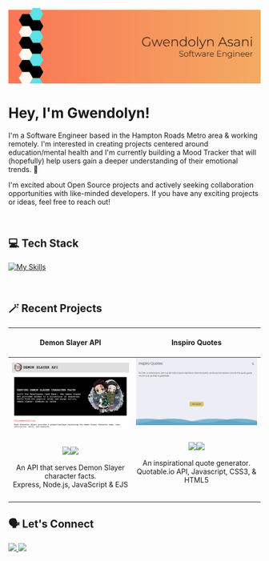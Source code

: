 ![](https://github.com/gwendolyn954/gwendolyn954/blob/main/linkedin-github-banner.png)

# Hey, I'm Gwendolyn!

I'm a Software Engineer based in the Hampton Roads Metro area & working remotely.  I'm interested in creating projects centered around education/mental health and I'm currently building a Mood Tracker that will (hopefully) help users gain a deeper understanding of their emotional trends. 🧘

I'm excited about Open Source projects and actively seeking collaboration opportunities with like-minded developers.  If you have any exciting projects or ideas, feel free to reach out!

<br>


## 💻 Tech Stack

[![My Skills](https://skillicons.dev/icons?i=js,express,firebase,mongodb,nodejs,react,ts,wordpress,bootstrap,css,html)](https://skillicons.dev)

<br>

<h2 align="left"> 🪄 Recent Projects </h2>

| <br>Demon Slayer API<br><br>|<br>Inspiro Quotes<br><br>|
|----------|----------|
|![First Image](https://github.com/gwendolyn954/gwendolyn954/blob/main/demon-slayer.png?h=750&w=1260)<br><br> <p align="center"><a href="https://github.com/gwendolyn954/demon-slayer-api" target="_blank"><img src="https://img.shields.io/badge/Repo-orange?style=for-the-badge&logo=github"/><a href="https://demon-slayer.cyclic.app/" target="_blank"><img src="https://img.shields.io/badge/-website-green?style=for-the-badge&color=000000"/></a></p> <p align="center">An API that serves Demon Slayer character facts.<br> Express, Node.js, JavaScript & EJS</p>| ![Second Image](https://github.com/gwendolyn954/inspiro-quotes/blob/main/images/inspiro-quotes-1.png?h=750&w=1260)<br><br> <p align="center"><a href="https://github.com/gwendolyn954/inspiro-quotes" target="_blank"><img src="https://img.shields.io/badge/Repo-orange?style=for-the-badge&logo=github"/><a href="https://inspiroquotes.netlify.app/" target="_blank"><img src="https://img.shields.io/badge/-website-green?style=for-the-badge&color=000000"/></a></p><p align="center">An inspirational quote generator.<br> Quotable.io API, Javascript, CSS3, & HTML5</p><br> |

 
<h2 align="left">🗣️ Let's Connect</h3>
<p align="left">
  <a href="https://www.linkedin.com/in/gwendolyndev/">
    <img src="https://skillicons.dev/icons?i=linkedin" />
  </a>
 <a href="https://twitter.com/gwendolyn_dev">
    <img src="https://skillicons.dev/icons?i=twitter" />
  </a>
</p>


<!-- Proudly created with GPRM ( https://gprm.itsvg.in ) -->
